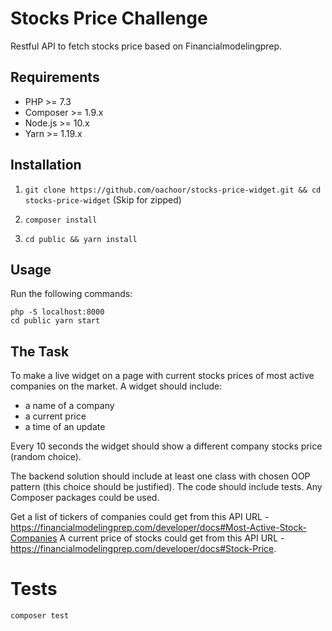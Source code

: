 # Stocks Price Challenge

Restful API to fetch stocks price based on Financialmodelingprep.

## Requirements
- PHP >= 7.3
- Composer >= 1.9.x
- Node.js >= 10.x
- Yarn >= 1.19.x

## Installation

1. `git clone https://github.com/oachoor/stocks-price-widget.git && cd stocks-price-widget` (Skip for zipped)

2. `composer install`

3. `cd public && yarn install`

## Usage

Run the following commands:
```
php -S localhost:8000
cd public yarn start
```

## The Task

To make a live widget on a page with current stocks prices of most active companies on the market. A widget should include:

- a name of a company
- a current price
- a time of an update

Every 10 seconds the widget should show a different company stocks price (random choice).

The backend solution should include at least one class with chosen OOP pattern (this choice should be justified). The code should include tests. Any Composer packages could be used.

Get a list of tickers of companies could get from this API URL - https://financialmodelingprep.com/developer/docs#Most-Active-Stock-Companies
A current price of stocks could get from this API URL - https://financialmodelingprep.com/developer/docs#Stock-Price.

# Tests

`composer test`
